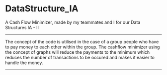 # DataStructure_IA
A Cash Flow Minimizer, made by my teammates and I for our Data Structures IA - II
<hr>
The concept of the code is utilised in the case of a group people who have to pay money to each other within the group. The cashflow minimizer using the concept of graphs will reduce the payments to the minimum which reduces the number of transactions to be occured and makes it easier to handle the money.
<hr>
